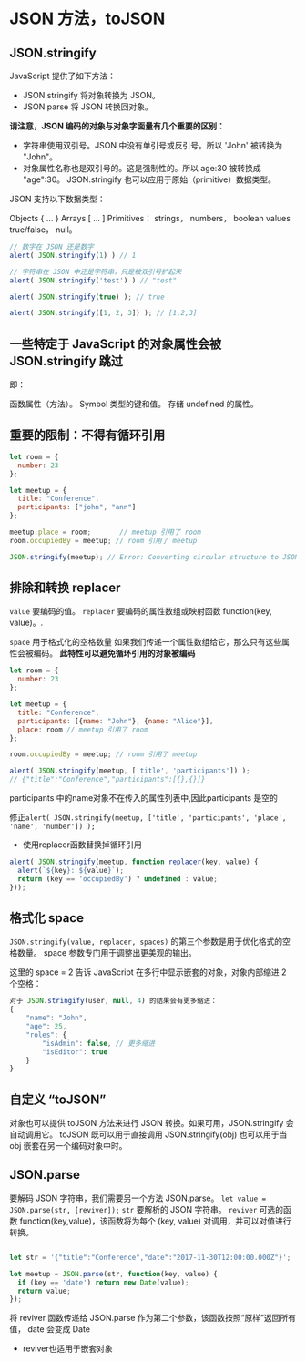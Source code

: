 <!--
 * @Author: yuetingpei yuetingpei888@gmail.com
 * @Date: 2023-09-06 08:47:08
 * @LastEditors: yuetingpei yuetingpei888@gmail.com
 * @LastEditTime: 2023-09-08 10:59:32
 * @FilePath: \WebPages\README\json方法.md
 * @Description: 
 * Copyright (c) 2023 by yuetingpei888@gmail.com, All Rights Reserved. 
-->
# JSON 方法，toJSON

## JSON.stringify

JavaScript 提供了如下方法：

- JSON.stringify 将对象转换为 JSON。
- JSON.parse 将 JSON 转换回对象。
  
**请注意，JSON 编码的对象与对象字面量有几个重要的区别：**

- 字符串使用双引号。JSON 中没有单引号或反引号。所以 'John' 被转换为 "John"。
- 对象属性名称也是双引号的。这是强制性的。所以 age:30 被转换成 "age":30。
JSON.stringify 也可以应用于原始（primitive）数据类型。

JSON 支持以下数据类型：

Objects { ... }
Arrays [ ... ]
Primitives：
strings，
numbers，
boolean values true/false，
null。

```javascript
// 数字在 JSON 还是数字
alert( JSON.stringify(1) ) // 1

// 字符串在 JSON 中还是字符串，只是被双引号扩起来
alert( JSON.stringify('test') ) // "test"

alert( JSON.stringify(true) ); // true

alert( JSON.stringify([1, 2, 3]) ); // [1,2,3]
```

## 一些特定于 JavaScript 的对象属性会被 JSON.stringify 跳过

即：

函数属性（方法）。
Symbol 类型的键和值。
存储 undefined 的属性。

## 重要的限制：不得有循环引用

```javascript
let room = {
  number: 23
};

let meetup = {
  title: "Conference",
  participants: ["john", "ann"]
};

meetup.place = room;       // meetup 引用了 room
room.occupiedBy = meetup; // room 引用了 meetup

JSON.stringify(meetup); // Error: Converting circular structure to JSON
```

## 排除和转换 replacer

`value`
要编码的值。
`replacer`
要编码的属性数组或映射函数 function(key, value)。.

`space`
用于格式化的空格数量
如果我们传递一个属性数组给它，那么只有这些属性会被编码。
**此特性可以避免循环引用的对象被编码**

```javascript
let room = {
  number: 23
};

let meetup = {
  title: "Conference",
  participants: [{name: "John"}, {name: "Alice"}],
  place: room // meetup 引用了 room
};

room.occupiedBy = meetup; // room 引用了 meetup

alert( JSON.stringify(meetup, ['title', 'participants']) );
// {"title":"Conference","participants":[{},{}]}
```

participants 中的name对象不在传入的属性列表中,因此participants 是空的

修正`alert( JSON.stringify(meetup, ['title', 'participants', 'place', 'name', 'number']) );`

- 使用replacer函数替换掉循环引用

```javascript
alert( JSON.stringify(meetup, function replacer(key, value) {
  alert(`${key}: ${value}`);
  return (key == 'occupiedBy') ? undefined : value;
}));
```

## 格式化 space

`JSON.stringify(value, replacer, spaces)` 的第三个参数是用于优化格式的空格数量。
space 参数专门用于调整出更美观的输出。

这里的 space = 2 告诉 JavaScript 在多行中显示嵌套的对象，对象内部缩进 2 个空格：

```javascript
对于 JSON.stringify(user, null, 4) 的结果会有更多缩进：
{
    "name": "John",
    "age": 25,
    "roles": {
        "isAdmin": false, // 更多缩进
        "isEditor": true
    }
}
```

## 自定义 “toJSON”

对象也可以提供 toJSON 方法来进行 JSON 转换。如果可用，JSON.stringify 会自动调用它。
toJSON 既可以用于直接调用 JSON.stringify(obj) 也可以用于当 obj 嵌套在另一个编码对象中时。

## JSON.parse

要解码 JSON 字符串，我们需要另一个方法 JSON.parse。
`let value = JSON.parse(str, [reviver]);`
`str`
要解析的 JSON 字符串。
`reviver`
可选的函数 function(key,value)，该函数将为每个 (key, value) 对调用，并可以对值进行转换。

```javascript

let str = '{"title":"Conference","date":"2017-11-30T12:00:00.000Z"}';

let meetup = JSON.parse(str, function(key, value) {
  if (key == 'date') return new Date(value);
  return value;
});

```

将 reviver 函数传递给 JSON.parse 作为第二个参数，该函数按照“原样”返回所有值， date 会变成 Date

- reviver也适用于嵌套对象
